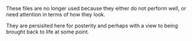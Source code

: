 These files are no longer used because they either do not perform well,
or need attention in terms of how they look.

They are persisited here for posterity and perhaps with a view to being
brought back to life at some point.
